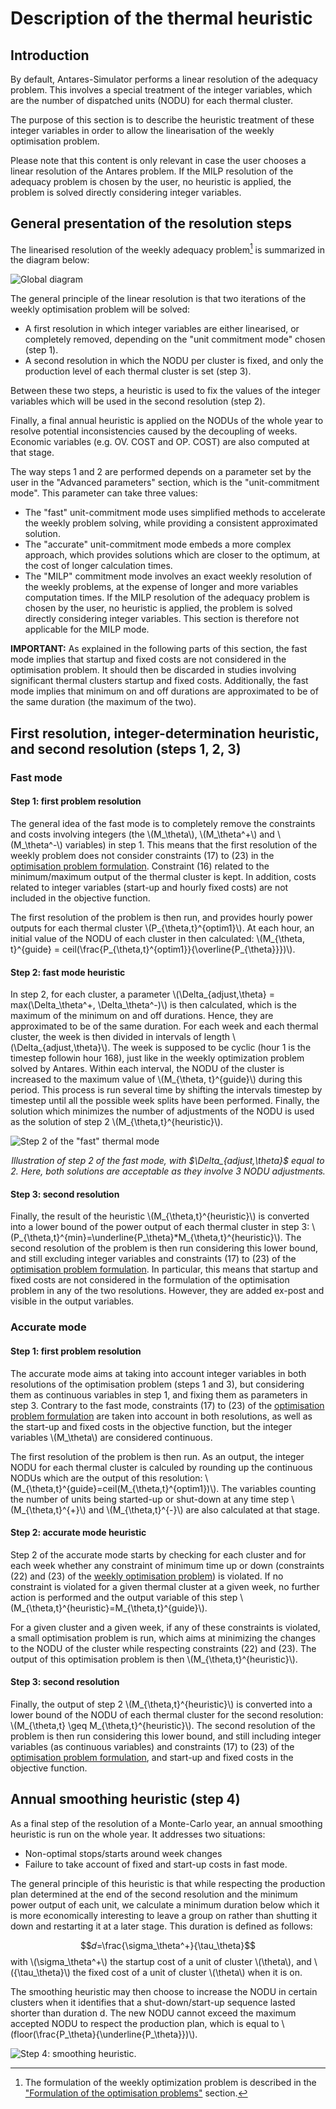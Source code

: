 # Description of the thermal heuristic

## Introduction

By default, Antares-Simulator performs a linear resolution of the adequacy problem. This involves a special treatment of the integer variables, which are the number of dispatched units (NODU) for each thermal cluster.

The purpose of this section is to describe the heuristic treatment of these integer variables in order to allow the linearisation of the weekly optimisation problem.

Please note that this content is only relevant in case the user chooses a linear resolution of the Antares problem. If the MILP resolution of the adequacy problem is chosen by the user, no heuristic is applied, the problem is solved directly considering integer variables. 

## General presentation of the resolution steps

The linearised resolution of the weekly adequacy problem[^1] is summarized in the diagram below:

![Global diagram](global_diagram.png)

The general principle of the linear resolution is that two iterations of the weekly optimisation problem will be solved:
- A first resolution in which integer variables are either linearised, or completely removed, depending on the "unit commitment mode" chosen (step 1).
- A second resolution in which the NODU per cluster is fixed, and only the production level of each thermal cluster is set (step 3).

Between these two steps, a heuristic is used to fix the values of the integer variables which will be used in the second resolution (step 2).

Finally, a final annual heuristic is applied on the NODUs of the whole year to resolve potential inconsistencies caused by the decoupling of weeks. Economic variables (e.g. OV. COST and OP. COST) are also computed at that stage.

The way steps 1 and 2 are performed depends on a parameter set by the user in the "Advanced parameters" section, which is the "unit-commitment mode". This parameter can take three values:

- The "fast" unit-commitment mode uses simplified methods to accelerate the weekly problem solving, while providing a consistent approximated solution.
- The "accurate" unit-commitment mode embeds a more complex approach, which provides solutions which are closer to the optimum, at the cost of longer calculation times.
- The "MILP" commitment mode involves an exact weekly resolution of the weekly problems, at the expense of longer and more variables computation times. If the MILP resolution of the adequacy problem is chosen by the user, no heuristic is applied, the problem is solved directly considering integer variables. This section is therefore not applicable for the MILP mode.

**IMPORTANT:** As explained in the following parts of this section, the fast mode implies that startup and fixed costs are not considered in the optimisation problem. It should then be discarded in studies involving significant thermal clusters startup and fixed costs. Additionally, the fast mode implies that minimum on and off durations are approximated to be of the same duration (the maximum of the two).


## First resolution, integer-determination heuristic, and second resolution (steps 1, 2, 3)

### Fast mode
#### Step 1: first problem resolution
The general idea of the fast mode is to completely remove the constraints and costs involving integers (the \\(M_\theta\\), \\(M_\theta^+\\) and \\(M_\theta^-\\) variables) in step 1. This means that the first resolution of the weekly problem does not consider constraints (17) to (23) in the [optimisation problem formulation](01-modeling.md). Constraint (16) related to the minimum/maximum output of the thermal cluster is kept. In addition, costs related to integer variables (start-up and hourly fixed costs) are not included in the objective function.

The first resolution of the problem is then run, and provides hourly power outputs for each thermal cluster \\(P_{\theta,t}^{optim1}\\). At each hour, an initial value of the NODU of each cluster in then calculated: \\(M_\{\theta, t}^{guide} = ceil(\frac{P_{\theta,t}^{optim1}}{\overline{P_{\theta}}})\\).

#### Step 2: fast mode heuristic
In step 2, for each cluster, a parameter \\(\Delta_{adjust,\theta} = max(\Delta_\theta^+, \Delta_\theta^-)\\) is then calculated, which is the maximum of the minimum on and off durations. Hence, they are approximated to be of the same duration. For each week and each thermal cluster, the week is then divided in intervals of length \\(\Delta_{adjust,\theta}\\). The week is supposed to be cyclic (hour 1 is the timestep followin hour 168), just like in the weekly optimization problem solved by Antares. Within each interval, the NODU of the cluster is increased to the maximum value of \\(M_\{\theta, t}^{guide}\\) during this period. This process is run several time by shifting the intervals timestep by timestep until all the possible week splits have been performed. Finally, the solution which minimizes the number of adjustments of the NODU is used as the solution of step 2 \\(M_{\theta,t}^{heuristic}\\).

![Step 2 of the "fast" thermal mode](thermal_heuristic_fast_step_2.png)
<p style="text-align: center;"><em>Illustration of step 2 of the fast mode, with $\Delta_{adjust,\theta}$ equal to 2. Here, both solutions are acceptable as they involve 3 NODU adjustments.</em></p>

#### Step 3: second resolution
Finally, the result of the heuristic \\(M_{\theta,t}^{heuristic}\\) is converted into a lower bound of the power output of each thermal cluster in step 3: \\(P_{\theta,t}^{min}=\underline{P_\theta}*M_{\theta,t}^{heuristic}\\). The second resolution of the problem is then run considering this lower bound, and still excluding integer variables and constraints (17) to (23) of the [optimisation problem formulation](01-modeling.md). In particular, this means that startup and fixed costs are not considered in the formulation of the optimisation problem in any of the two resolutions. However, they are added ex-post and visible in the output variables.

### Accurate mode

#### Step 1: first problem resolution
The accurate mode aims at taking into account integer variables in both resolutions of the optimisation problem (steps 1 and 3), but considering them as continuous variables in step 1, and fixing them as parameters in step 3. Contrary to the fast mode, constraints (17) to (23) of the [optimisation problem formulation](01-modeling.md) are taken into account in both resolutions, as well as the start-up and fixed costs in the objective function, but the integer variables \\(M_\theta\\) are considered continuous.

The first resolution of the problem is then run. As an output, the integer NODU for each thermal cluster is calculed by rounding up the continuous NODUs which are the output of this resolution: \\(M_{\theta,t}^{guide}=ceil(M_{\theta,t}^{optim1})\\). The variables counting the number of units being started-up or shut-down at any time step \\(M_{\theta,t}^{+}\\) and \\(M_{\theta,t}^{-}\\) are also calculated at that stage.

#### Step 2: accurate mode heuristic
Step 2 of the accurate mode starts by checking for each cluster and for each week whether any constraint of minimum time up or down (constraints (22) and (23) of the [weekly optimisation problem](01-modeling.md)) is violated. If no constraint is violated for a given thermal cluster at a given week, no further action is performed and the output variable of this step \\(M_{\theta,t}^{heuristic}=M_{\theta,t}^{guide}\\).

For a given cluster and a given week, if any of these constraints is violated, a small optimisation problem is run, which aims at minimizing the changes to the NODU of the cluster while respecting constraints (22) and (23). The output of this optimisation problem is then \\(M_{\theta,t}^{heuristic}\\).

#### Step 3: second resolution
Finally, the output of step 2 \\(M_{\theta,t}^{heuristic}\\) is converted into a lower bound of the NODU of each thermal cluster for the second resolution: \\(M_{\theta,t} \geq M_{\theta,t}^{heuristic}\\). The second resolution of the problem is then run considering this lower bound, and still including integer variables (as continuous variables) and constraints (17) to (23) of the [optimisation problem formulation](01-modeling.md), and start-up and fixed costs in the objective function.

## Annual smoothing heuristic (step 4)

As a final step of the resolution of a Monte-Carlo year, an annual smoothing heuristic is run on the whole year. It addresses two situations:
- Non-optimal stops/starts around week changes
- Failure to take account of fixed and start-up costs in fast mode.

The general principle of this heuristic is that while respecting the production plan determined at the end of the second resolution and the minimum power output of each unit, we calculate a minimum duration below which it is more economically interesting to leave a group on rather than shutting it down and restarting it at a later stage. This duration is defined as follows:

$$𝑑=\frac{\sigma_\theta^+}{\tau_\theta}$$
with \\(\sigma_\theta^+\\) the startup cost of a unit of cluster \\(\theta\\), and \\({\tau_\theta}\\) the fixed cost of a unit of cluster \\(\theta\\) when it is on. 


The smoothing heuristic may then choose to increase the NODU in certain clusters when it identifies that a shut-down/start-up sequence lasted shorter than duration d. The new NODU cannot exceed the maximum accepted NODU to respect the production plan, which is equal to \\(floor(\frac{P_\theta}{\underline{P_\theta}})\\).

![Step 4: smoothing heuristic](thermal_smoothing_heuristic.png).


[^1]: The formulation of the weekly optimization problem is described in the ["Formulation of the optimisation problems"](01-modeling.md) section.